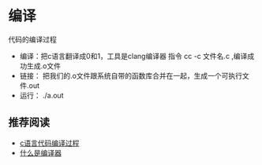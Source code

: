 # 编译
代码的编译过程
* 编译：把c语言翻译成0和1，工具是clang编译器 指令 cc -c  文件名.c ,编译成功生成.o文件
* 链接： 把我们的.o文件跟系统自带的函数库合并在一起，生成一个可执行文件.out
* 运行： ./a.out


## 推荐阅读
* [c语言代码编译过程](https://www.cnblogs.com/CarpenterLee/p/5994681.html)
* [什么是编译器](http://c.biancheng.net/view/450.html)